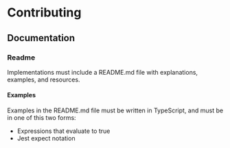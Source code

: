 # Contributing

## Documentation

### Readme

Implementations must include a README.md file with explanations, examples, and
resources.

#### Examples

Examples in the README.md file must be written in TypeScript, and must be in one of
this two forms:

- Expressions that evaluate to true
- Jest expect notation
